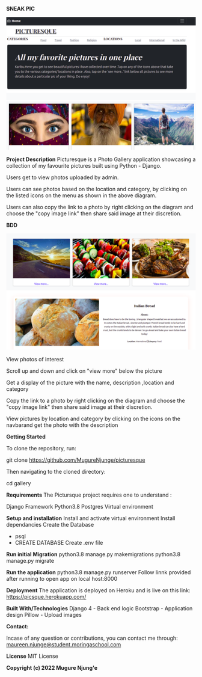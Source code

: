 **SNEAK PIC**

<img src="./photoapp/static/assets/images/navpage.png">
<img src="./photoapp/static/assets/images/display.png">


**Project Description**
Picturesque is a Photo Gallery application showcasing a collection of my favourite pictures built using Python - Django.

Users get to view photos uploaded by admin.

Users can see photos based on the location and category, by clicking on the listed icons on the menu as shown in the above diagram.

Users can also copy the link to a photo by right clicking on the diagram and choose the "copy image link" then share said image at their discretion.


**BDD**

<img src="./photoapp/static/assets/images/viewpage1.png">

<br>
<img src="./photoapp/static/assets/images/inside.png">

View photos of interest

Scroll up and down and click on "view more" below the picture 

Get a display of the picture with the name, description ,location and category

Copy the link to a photo by right clicking on the diagram and choose the "copy image link" then share said image at their discretion.

View pictures by location and category by clicking on the icons on the navbarand get the photo with the description


**Getting Started**

To clone the repository, run:

git clone https://github.com/MugureNjunge/picturesque

Then navigating to the cloned directory:

cd gallery

**Requirements**
The Pictursque project requires one to understand :

Django Framework
Python3.8
Postgres
Virtual environment

**Setup and installation**
Install and activate virtual environment
Install dependancies
Create the Database
- psql
- CREATE DATABASE <name>
Create .env file

**Run initial Migration**
python3.8 manage.py makemigrations 
python3.8 manage.py migrate

**Run the application**
python3.8 manage.py runserver
Follow linnk provided after running to open app on local host:8000

**Deployment**
The application is deployed on Heroku and is live on this link: https://picsque.herokuapp.com/


**Built With/Technologies**
Django 4 - Back end logic
Bootstrap - Application design
Pillow - Upload images

**Contact:**

Incase of any question or contributions, you can contact me through: maureen.njunge@student.moringaschool.com


**License**
MIT License 

**Copyright (c) 2022 Mugure Njung'e**



